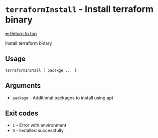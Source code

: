 
# `terraformInstall` - Install terraform binary

[⬅ Return to top](index.md)

Install terraform binary

## Usage

    terraformInstall [ pacakge ... ]

## Arguments

- `package` - Additional packages to install using apt

## Exit codes

- `1` - Error with environment
- `0` - Installed successfully
